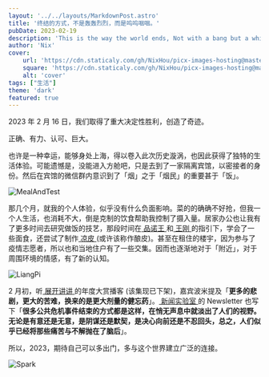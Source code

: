 ```yaml
---
layout: '../../layouts/MarkdownPost.astro'
title: '终结的方式，不是轰轰烈烈，而是呜呜咽咽。'
pubDate: 2023-02-19
description: 'This is the way the world ends, Not with a bang but a whimper.'
author: 'Nix'
cover:
    url: 'https://cdn.staticaly.com/gh/NixHou/picx-images-hosting@master/20230411/Spark.1lq015x2l7s0.webp'
    square: 'https://cdn.staticaly.com/gh/NixHou/picx-images-hosting@master/20230411/Spark.1lq015x2l7s0.webp'
    alt: 'cover'
tags: ["生活"]
theme: 'dark'
featured: true
---
```


2023 年 2 月 16 日，我们取得了重大决定性胜利，创造了奇迹。

正确、有力、认可、巨大。

也许是一种幸运，能够身处上海，得以卷入此次历史漩涡，也因此获得了独特的生活体验。可能遗憾是，没能进入方舱吧，只是去到了一家隔离宾馆，以密接者的身份。然后在宾馆的微信群内意识到了「烟」之于「烟民」的重要甚于「饭」。

![MealAndTest](https://cdn.staticaly.com/gh/NixHou/picx-images-hosting@master/20230411/MealAndTest.5cdhd1or1hj4.webp)

那几个月，就我的个人体验，似乎没有什么负面影响。菜的的确确不好抢，但我一个人生活，也消耗不大，倒是克制的饮食帮助我控制了摄入量。居家办公也让我有了更多时间去研究做饭的技艺，那段时间在[ 品诺王 ](https://space.bilibili.com/352637817)和[ 王刚 ](https://space.bilibili.com/290526283)的指引下，学会了一些面食，还尝试了制作[ 凉皮 ](https://www.bilibili.com/video/BV1p3411H74t) (或许该称作酿皮)。甚至在租住的楼宇，因为参与了疫情志愿者，所以也和当地住户有了一些交集。因而也逐渐地对于「附近」，对于周围环境的情感，有了新的认知。

![LiangPi](https://cdn.staticaly.com/gh/NixHou/picx-images-hosting@master/20230411/LiangPi.42w0xkd1qsao.webp)

2 月初，听[ 展开讲讲 ](https://podcasts.apple.com/cn/podcast/%E5%B1%95%E5%BC%80%E8%AE%B2%E8%AE%B2/id1470561691)的年度大赏播客 (该集现已下架)，嘉宾波米提及「**更多的悲剧，更大的苦难，换来的是更大剂量的健忘药**」。[ 新闻实验室 ](https://newsletter.newslab.info)的 Newsletter 也写下「**很多公共危机事件结束的方式都是这样，在悄无声息中就淡出了人们的视野。无论是有意还是无意，是阴谋还是默契，是决心向前还是不忍回头，总之，人们似乎已经将那些痛苦与不解抛在了脑后**」。

所以，2023，期待自己可以多出门，多与这个世界建立广泛的连接。

![Spark](https://cdn.staticaly.com/gh/NixHou/picx-images-hosting@master/20230411/Spark.1lq015x2l7s0.webp)
